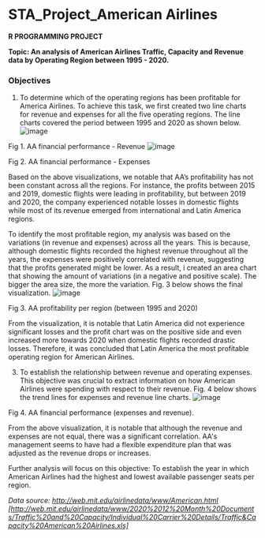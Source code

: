 # STA_Project_American Airlines
**R PROGRAMMING PROJECT**

**Topic: An analysis of American Airlines Traffic, Capacity and Revenue data by Operating Region between 1995 - 2020.**
### Objectives

1. To determine which of the operating regions has been profitable for America Airlines.
To achieve this task, we first created two line charts for revenue and expenses for all the five operating regions. The line charts covered the period between 1995 and 2020 as shown below.
![image](https://user-images.githubusercontent.com/97532392/166568059-f932b0ee-0fee-46d7-a39a-669948fbc8fd.png)

Fig 1. AA financial performance - Revenue
![image](https://user-images.githubusercontent.com/97532392/166568169-1bffbb13-0159-4cdf-9c29-46e2f9c8a4ec.png)

Fig 2. AA financial performance  - Expenses

Based on the above visualizations, we notable that AA’s profitability has not been constant across all the regions. For instance, the profits between 2015 and 2019, domestic flights were leading in profitability, but between 2019 and 2020, the company experienced notable losses in domestic flights while most of its revenue emerged from international and Latin America regions.

To identify the most profitable region, my analysis was based on the variations (in revenue and expenses) across all the years. This is because, although domestic flights recorded the highest revenue throughout all the years, the expenses were positively correlated with revenue, suggesting that the profits generated might be lower. As a result, i created an area chart that showing the amount of variations (in a negative and positive scale). The bigger the area size, the more the variation. Fig. 3 below shows the final visualization.
![image](https://user-images.githubusercontent.com/97532392/166568809-01e503a0-acb0-4678-81b8-9d37faccb00f.png)

Fig 3. AA profitability per region (between 1995 and 2020)

From the visualization, it is notable that Latin America did not experience significant losses and the profit chart was on the positive side and even increased more towards 2020 when domestic flights recorded drastic losses. Therefore, it was concluded that Latin America the most profitable operating region for American Airlines.

3. To establish the relationship between  revenue and operating expenses. This objective was crucial to extract information on how American Airlines were spending with respect to their revenue. Fig. 4 below shows the trend lines for expenses and revenue line charts. 
![image](https://user-images.githubusercontent.com/97532392/166570568-3d5ed01d-2ec9-4236-be63-2fb425eddd30.png)

Fig 4. AA financial performance (expenses and revenue). 

From the above visualization, it is notable that although the revenue and expenses are not equal, there was a significant correlation. AA's management seems to have had a flexible expenditure plan that was adjusted as the revenue drops or increases. 

Further analysis will focus on this objective: To establish the year in which American Airlines had the highest and lowest available passenger seats per region.

_Data source: http://web.mit.edu/airlinedata/www/American.html [http://web.mit.edu/airlinedata/www/2020%2012%20Month%20Documents/Traffic%20and%20Capacity/Individual%20Carrier%20Details/Traffic&Capacity%20American%20Airlines.xls]_
